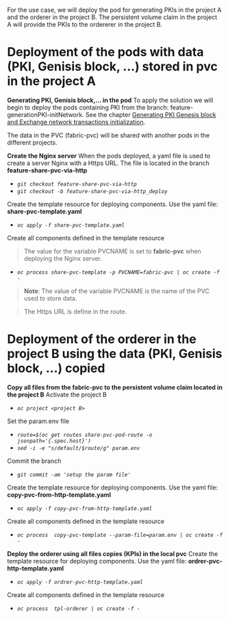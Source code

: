 For the use case, we will deploy the pod for generating PKIs in the project A and the orderer in the project B. The persistent volume claim in the project A will provide the PKIs to the ordererer in the project B.

# Deployment of the pods with data (PKI, Genisis block, ...) stored in pvc in the project A

**Generating PKI, Genisis block,... in the pod**
To apply the solution we will begin to deploy the pods containing PKI from the branch: feature-generationPKI-initNetwork. See the chapter [Generating PKI Genesis block and Exchange network transactions initialization](Generating-PKI-Genesis-block-and-Exchange-network-transactions-initialization).

The data in the PVC (fabric-pvc) will be shared with another pods in the different projects.

**Create the Nginx server**
When the pods deployed, a yaml file is used to create a server Nginx with a Https URL. The file is located in the branch **feature-share-pvc-via-http**
* *`git checkout feature-share-pvc-via-http`*
* *`git checkout -b feature-share-pvc-via-http_deploy`*

Create the template resource for deploying components. Use the yaml file: **share-pvc-template.yaml**
* *`oc apply -f share-pvc-template.yaml`*

Create all components defined in the template resource

>The value for the variable PVCNAME is set to **fabric-pvc** when deploying the Nginx server.

* *`oc process share-pvc-template -p PVCNAME=fabric-pvc | oc create -f -`*

> **Note**: The value of the variable PVCNAME is the name of the PVC used to store data. 

> The Https URL is define in the route.

# Deployment of the orderer in the project B using the data (PKI, Genisis block, ...) copied

**Copy all files from the fabric-pvc to the persistent volume claim located in the project B**
Activate the project B
* *`oc project <project B>`*

Set the param.env file
* *`route=$(oc get routes share-pvc-pod-route -o jsonpath='{.spec.host}')`*
* *`sed -i -e "s/default/$route/g" param.env`*

Commit the branch
* *`git commit -am 'setup the param file'`*

Create the template resource for deploying components. Use the yaml file: **copy-pvc-from-http-template.yaml**
* *`oc apply -f copy-pvc-from-http-template.yaml`*

Create all components defined in the template resource
* *`oc process  copy-pvc-template --param-file=param.env | oc create -f -`*

**Deploy the orderer using all files copies (KPIs) in the local pvc**
Create the template resource for deploying components. Use the yaml file: **ordrer-pvc-http-template.yaml**
* *`oc apply -f ordrer-pvc-http-template.yaml`*

Create all components defined in the template resource
* *`oc process  tpl-orderer | oc create -f -`*
